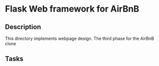# Flask Web framework for AirBnB

## Description
This directory implements webpage design.
The third phase for the AirBnB clone

## Tasks
